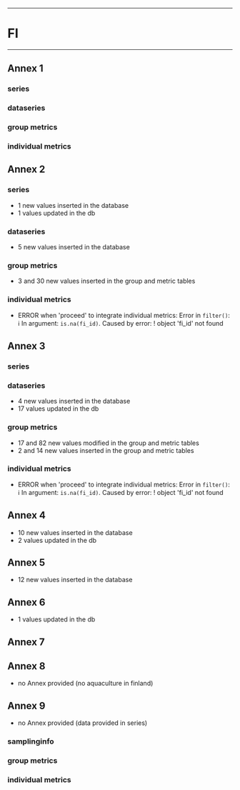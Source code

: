 -----------------------------------------------------------
# FI
-----------------------------------------------------------

## Annex 1

### series

### dataseries


### group metrics


### individual metrics

## Annex 2

### series
* 1 new values inserted in the database
* 1 values updated in the db
  
### dataseries
* 5 new values inserted in the database

### group metrics
* 3 and 30 new values inserted in the group and metric tables

### individual metrics
* ERROR when 'proceed' to integrate individual metrics:
Error in `filter()`:
ℹ In argument: `is.na(fi_id)`.
Caused by error:
! object 'fi_id' not found


## Annex 3

### series

### dataseries
*  4 new values inserted in the database
* 17 values updated in the db


### group metrics
* 17 and 82 new values modified in the group and metric tables
* 2 and 14 new values inserted in the group and metric tables

### individual metrics
* ERROR when 'proceed' to integrate individual metrics:
Error in `filter()`:
ℹ In argument: `is.na(fi_id)`.
Caused by error:
! object 'fi_id' not found


## Annex 4
* 10 new values inserted in the database
* 2 values updated in the db


## Annex 5
* 12 new values inserted in the database

## Annex 6
* 1 values updated in the db


## Annex 7



## Annex 8
* no Annex provided (no aquaculture in finland)

## Annex 9
* no Annex provided (data provided in series)

### samplinginfo


### group metrics


### individual metrics



